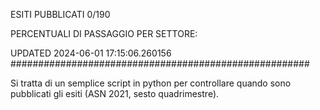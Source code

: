 ESITI PUBBLICATI 0/190 

PERCENTUALI DI PASSAGGIO PER SETTORE:

UPDATED 2024-06-01 17:15:06.260156
###################################################### 

Si tratta di un semplice script in python per controllare quando sono pubblicati gli esiti (ASN 2021, sesto quadrimestre).

